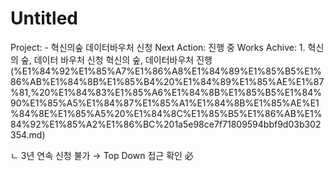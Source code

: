 # Untitled

Project: - 혁신의숲 데이터바우처 신청 
Next Action: 진행 중
Works Achive: 1. 혁신의 숲, 데이터 바우처 신청
혁신의 숲, 데이터바우처 진행 (%E1%84%92%E1%85%A7%E1%86%A8%E1%84%89%E1%85%B5%E1%86%AB%E1%84%8B%E1%85%B4%20%E1%84%89%E1%85%AE%E1%87%81,%20%E1%84%83%E1%85%A6%E1%84%8B%E1%85%B5%E1%84%90%E1%85%A5%E1%84%87%E1%85%A1%E1%84%8B%E1%85%AE%E1%84%8E%E1%85%A5%20%E1%84%8C%E1%85%B5%E1%86%AB%E1%84%92%E1%85%A2%E1%86%BC%201a5e98ce7f71809594bbf9d03b302354.md) 

 ㄴ 3년 연속 신청 불가 → Top Down 접근 확인 必